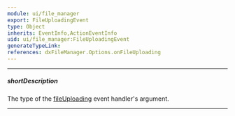 ```yaml
---
module: ui/file_manager
export: FileUploadingEvent
type: Object
inherits: EventInfo,ActionEventInfo
uid: ui/file_manager:FileUploadingEvent
generateTypeLink: 
references: dxFileManager.Options.onFileUploading
---
```

---
##### shortDescription
The type of the [fileUploading]({basewidgetpath}/Events/#fileUploading) event handler's argument.

---
<!-- Description goes here -->